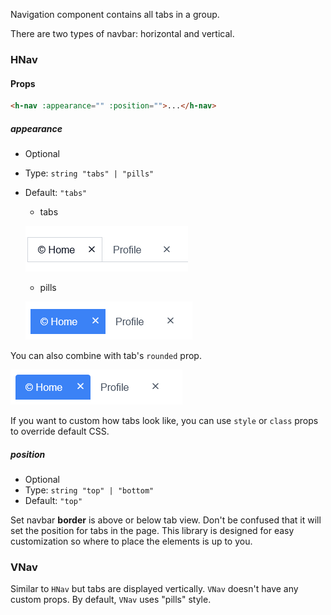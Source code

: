 Navigation component contains all tabs in a group.

There are two types of navbar: horizontal and vertical.

### HNav

#### Props

```html
<h-nav :appearance="" :position="">...</h-nav>
```

##### appearance

- Optional
- Type: `string "tabs" | "pills"`
- Default: `"tabs"`

  - tabs

  ![hnav tabs](_media/hnav-tabs.png ':size=autox50')

  - pills

  ![hnav pills](_media/hnav-pills.png ':size=autox50')

You can also combine with tab's `rounded` prop.

![hnav pills](_media/hnav-pills-rounded.png ':size=autox50')

If you want to custom how tabs look like, you can use `style` or `class` props to override default CSS.

##### position

- Optional
- Type: `string "top" | "bottom"`
- Default: `"top"`

Set navbar **border** is above or below tab view. Don't be confused that it will set the position for tabs in the page. This library is designed for easy customization so where to place the elements is up to you.

### VNav

Similar to `HNav` but tabs are displayed vertically. `VNav` doesn't have any custom props. By default, `VNav` uses "pills" style.
